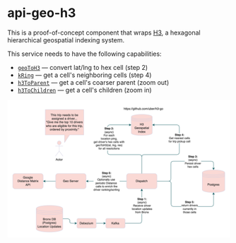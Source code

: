 # api-geo-h3
This is a proof-of-concept component that wraps [H3](https://h3geo.org/),
a hexagonal hierarchical geospatial indexing system.

This service needs to have the following capabilities:
* [`geoToH3`](https://h3geo.org/docs/api/indexing/#geotoh3) — convert lat/lng to hex cell (step 2)
* [`kRing`](https://h3geo.org/docs/api/traversal/#kring) — get a cell's neighboring cells (step 4)
* [`h3ToParent`](https://h3geo.org/docs/api/hierarchy#h3toparent) — get a cell's coarser parent (zoom out)
* [`h3ToChildren`](https://h3geo.org/docs/api/hierarchy#h3tochildren) — get a cell's children (zoom in)

<img src="./dispatch.png" />
